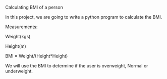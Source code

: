 Calculating BMI of a person

In this project, we are going to write a python program to calculate the BMI. 

Measurements:

Weight(kgs)

Height(m)

BMI = Weight/(Height*Height)

We will use the BMI to determine if the user is overweight, Normal or underweight. 
